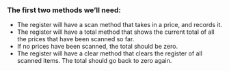 ### The first two methods we’ll need:

 - The register will have a scan method that takes in a price, and records it.
 - The register will have a total method that shows the current total of all the prices that have been scanned so far.
 - If no prices have been scanned, the total should be zero.
 - The register will have a clear method that clears the register of all scanned items. The total should go back to zero again.
